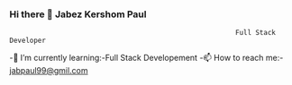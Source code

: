 ### Hi there 👋  Jabez Kershom Paul

                                                            Full Stack Developer

<!--
**JABEZKERSHOMPAUL/JABEZKERSHOMPAUL** is a ✨ _special_ ✨ repository because its `README.md` (this file) appears on your GitHub profile.

Here are some ideas to get you started:

- 🔭 I’m currently working on ...
- 🌱 I’m currently learning:-Full Stack Developement
- 👯 I’m looking to collaborate on ...
- 🤔 I’m looking for help with ...
- 💬 Ask me about:- jabpaul99@gmil.com
- 📫 How to reach me: ...
- 😄 Pronouns: ...
- ⚡ Fun fact: ...
-->
-🌱 I’m currently learning:-Full Stack Developement
-📫 How to reach me:- jabpaul99@gmil.com
